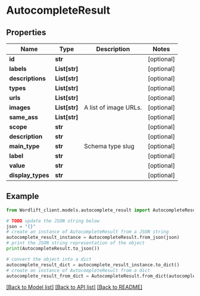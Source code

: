 # AutocompleteResult


## Properties

Name | Type | Description | Notes
------------ | ------------- | ------------- | -------------
**id** | **str** |  | [optional] 
**labels** | **List[str]** |  | [optional] 
**descriptions** | **List[str]** |  | [optional] 
**types** | **List[str]** |  | [optional] 
**urls** | **List[str]** |  | [optional] 
**images** | **List[str]** | A list of image URLs. | [optional] 
**same_ass** | **List[str]** |  | [optional] 
**scope** | **str** |  | [optional] 
**description** | **str** |  | [optional] 
**main_type** | **str** | Schema type slug | [optional] 
**label** | **str** |  | [optional] 
**value** | **str** |  | [optional] 
**display_types** | **str** |  | [optional] 

## Example

```python
from Wordlift_client.models.autocomplete_result import AutocompleteResult

# TODO update the JSON string below
json = "{}"
# create an instance of AutocompleteResult from a JSON string
autocomplete_result_instance = AutocompleteResult.from_json(json)
# print the JSON string representation of the object
print(AutocompleteResult.to_json())

# convert the object into a dict
autocomplete_result_dict = autocomplete_result_instance.to_dict()
# create an instance of AutocompleteResult from a dict
autocomplete_result_from_dict = AutocompleteResult.from_dict(autocomplete_result_dict)
```
[[Back to Model list]](../README.md#documentation-for-models) [[Back to API list]](../README.md#documentation-for-api-endpoints) [[Back to README]](../README.md)


